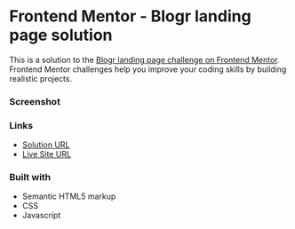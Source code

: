 # Frontend Mentor - Blogr landing page solution

This is a solution to the [Blogr landing page challenge on Frontend Mentor](https://www.frontendmentor.io/challenges/blogr-landing-page-EX2RLAApP). Frontend Mentor challenges help you improve your coding skills by building realistic projects. 


### Screenshot



### Links

- [Solution URL](https://your-solution-url.com)
- [Live Site URL](https://your-live-site-url.com)


### Built with

- Semantic HTML5 markup
- CSS 
- Javascript
